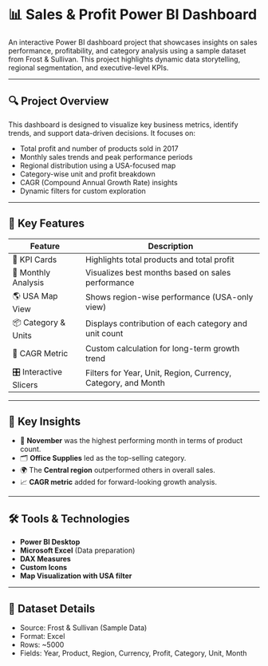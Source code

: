 # 📊 Sales & Profit Power BI Dashboard

An interactive Power BI dashboard project that showcases insights on sales performance, profitability, and category analysis using a sample dataset from Frost & Sullivan. This project highlights dynamic data storytelling, regional segmentation, and executive-level KPIs.

---

## 🔍 Project Overview

This dashboard is designed to visualize key business metrics, identify trends, and support data-driven decisions. It focuses on:

- Total profit and number of products sold in 2017
- Monthly sales trends and peak performance periods
- Regional distribution using a USA-focused map
- Category-wise unit and profit breakdown
- CAGR (Compound Annual Growth Rate) insights
- Dynamic filters for custom exploration

---

## 📌 Key Features

| Feature                  | Description                                                                 |
|--------------------------|-----------------------------------------------------------------------------|
| 🎯 KPI Cards             | Highlights total products and total profit                                   |
| 📅 Monthly Analysis      | Visualizes best months based on sales performance                            |
| 🌎 USA Map View          | Shows region-wise performance (USA-only view)                                |
| 📦 Category & Units      | Displays contribution of each category and unit count                        |
| 📐 CAGR Metric           | Custom calculation for long-term growth trend                                |
| 🎛️ Interactive Slicers   | Filters for Year, Unit, Region, Currency, Category, and Month                |

---

## 🧠 Key Insights

- 📌 **November** was the highest performing month in terms of product count.
- 🗂️ **Office Supplies** led as the top-selling category.
- 🌍 The **Central region** outperformed others in overall sales.
- 📈 **CAGR metric** added for forward-looking growth analysis.

---

## 🛠️ Tools & Technologies

- **Power BI Desktop**
- **Microsoft Excel** (Data preparation)
- **DAX Measures**
- **Custom Icons**
- **Map Visualization with USA filter**

---

## 📁 Dataset Details

- Source: Frost & Sullivan (Sample Data)
- Format: Excel
- Rows: ~5000
- Fields: Year, Product, Region, Currency, Profit, Category, Unit, Month





